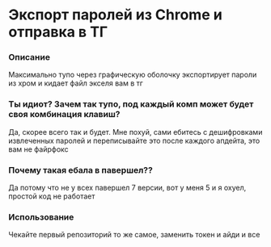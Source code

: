 # Экспорт паролей из Chrome и отправка в ТГ

### Описание
Максимально тупо через графическую оболочку экспортирует пароли из хром и кидает файл экселя вам в тг
### Ты идиот? Зачем так тупо, под каждый комп может будет своя комбинация клавиш?
Да, скорее всего так и будет. Мне похуй, сами ебитесь с дешифровками извлеченных паролей и переписывайте это после каждого апдейта, это вам не файрфокс
### Почему такая ебала в павершел??
Да потому что не у всех павершел 7 версии, вот у меня 5 и я охуел, простой код не работает

### Использование
Чекайте первый репозиторий то же самое, заменить токен и айди и все

